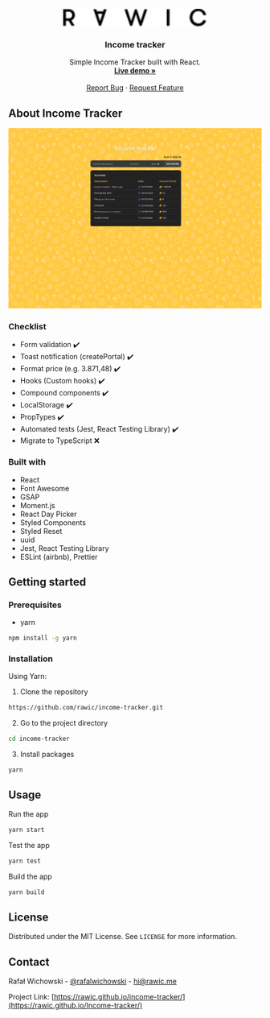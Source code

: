 <p align="center">
  <a href="https://rawic.github.io/income-tracker/">
    <img src="readme/logo.svg" height="35" alt="rawic.me Logo">
  </a>

  <h3 align="center">Income tracker</h3>

  <p align="center">
    Simple Income Tracker built with React.
    <br />
    <a href="https://rawic.github.io/income-tracker/" target="_blank" rel="noopener noreferrer"><strong>Live demo »</strong></a>
    <br />
    <br />
    <a href="https://rawic.github.io/income-tracker/issues">Report Bug</a>
    ·
    <a href="https://rawic.github.io/income-tracker/issues">Request Feature</a>
  </p>
</p>

## About Income Tracker

<a align="center" href="https://rawic.github.io/income-tracker/" rel="nofollow noopener noreferrer" target="blank">
  <img src="readme/app-screenshot.jpg" alt="rawic.me - home page" style="max-width: 100%;">
</a>

### Checklist

- Form validation ✔️
- Toast notification (createPortal) ✔️
- Format price (e.g. 3.871,48) ✔️
- Hooks (Custom hooks) ✔️
- Compound components ✔️
- LocalStorage ✔️
- PropTypes ✔️
- Automated tests (Jest, React Testing Library) ✔️
- Migrate to TypeScript ❌

### Built with

- React
- Font Awesome
- GSAP
- Moment.js
- React Day Picker
- Styled Components
- Styled Reset
- uuid
- Jest, React Testing Library
- ESLint (airbnb), Prettier

## Getting started

### Prerequisites

- yarn

```sh
npm install -g yarn
```

### Installation

Using Yarn:

1. Clone the repository

```sh
https://github.com/rawic/income-tracker.git
```

2. Go to the project directory

```sh
cd income-tracker
```

3. Install packages

```
yarn
```

## Usage

Run the app
```sh
yarn start
```

Test the app
```sh
yarn test
```

Build the app
```sh
yarn build
```

## License

Distributed under the MIT License. See `LICENSE` for more information.

## Contact

Rafał Wichowski - [@rafalwichowski](https://twitter.com/rafalwichowski) - [hi@rawic.me](mailto:hi@rawic.me)

Project Link: [https://rawic.github.io/income-tracker/](https://rawic.github.io/Income-tracker/)

[app-screenshot]: readme/app-screenshot.jpg

